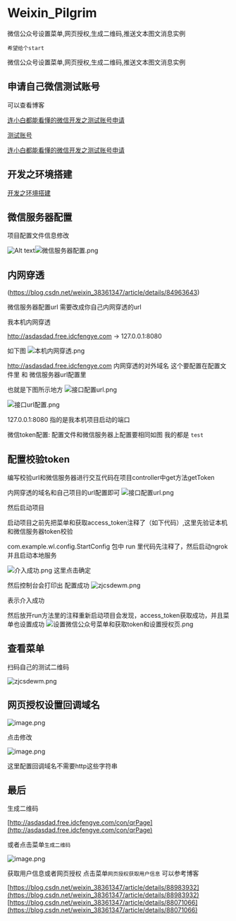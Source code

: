 # Weixin_Pilgrim
微信公众号设置菜单,网页授权,生成二维码,推送文本图文消息实例




`希望给个start`


微信公众号设置菜单,网页授权,生成二维码,推送文本图文消息实例


## 申请自己微信测试账号


可以查看博客 

[连小白都能看懂的微信开发之测试账号申请](链接网址 "https://blog.csdn.net/weixin_38361347/article/details/88983765")



[测试账号](链接网址 "https://mp.weixin.qq.com/debug/cgi-bin/sandboxinfo?action=showinfo&t=sandbox/index")

[连小白都能看懂的微信开发之测试账号申请](链接网址 "https://blog.csdn.net/weixin_38361347/article/details/88983765")


## 开发之环境搭建

 
[开发之环境搭建](链接网址 "https://blog.csdn.net/weixin_38361347/article/details/88983788")


## 微信服务器配置

项目配置文件信息修改

![Alt text](https://github.com/pomestyle/Image_url/tree/master/Weixin_Pilgrim/微信服务器配置.png)![微信服务器配置.png](https://upload-images.jianshu.io/upload_images/7852807-909fd5b189922aa9.png?imageMogr2/auto-orient/strip%7CimageView2/2/w/1240)



## 内网穿透

(https://blog.csdn.net/weixin_38361347/article/details/84963643)


微信服务器配置url 需要改成你自己内网穿透的url 



我本机内网穿透

 http://asdasdad.free.idcfengye.com -> 127.0.0.1:8080

如下图
![本机内网穿透.png](https://upload-images.jianshu.io/upload_images/7852807-53d376f9d5fd57fa.png?imageMogr2/auto-orient/strip%7CimageView2/2/w/1240)


 http://asdasdad.free.idcfengye.com 内网穿透的对外域名  这个要配置在配置文件里 和 微信服务器url配置里 
 
 也就是下图所示地方
 ![接口配置url.png](https://upload-images.jianshu.io/upload_images/7852807-097cc9bfd845b35b.png?imageMogr2/auto-orient/strip%7CimageView2/2/w/1240)

![接口url配置.png](https://upload-images.jianshu.io/upload_images/7852807-64b0da9828a48703.png?imageMogr2/auto-orient/strip%7CimageView2/2/w/1240)

 
 127.0.0.1:8080 指的是我本机项目启动的端口
 
 
 微信token配置: 配置文件和微信服务器上配置要相同如图 我的都是 `test`
 
 
 ## 配置校验token
 
 编写校验url和微信服务器进行交互代码在项目controller中get方法getToken
 
 内网穿透的域名和自己项目的url配置即可
![接口配置url.png](https://upload-images.jianshu.io/upload_images/7852807-ba92ada23a81c262.png?imageMogr2/auto-orient/strip%7CimageView2/2/w/1240)

 
 然后启动项目
 
 启动项目之前先把菜单和获取access_token注释了（如下代码）,这里先验证本机和微信服务器token校验
 
 com.example.wl.config.StartConfig 包中  run 里代码先注释了，然后启动ngrok并且启动本地服务
 
 ![介入成功.png](https://upload-images.jianshu.io/upload_images/7852807-f806631b85c92507.png?imageMogr2/auto-orient/strip%7CimageView2/2/w/1240)
这里点击确定
  
  然后控制台会打印出 配置成功
  ![![![zjcsdewm.png](https://upload-images.jianshu.io/upload_images/7852807-66921e9f4d9b8df5.png?imageMogr2/auto-orient/strip%7CimageView2/2/w/1240)
](https://upload-images.jianshu.io/upload_images/7852807-6dfee4bfc11a124e.png?imageMogr2/auto-orient/strip%7CimageView2/2/w/1240)
](https://upload-images.jianshu.io/upload_images/7852807-173b2691022b0850.png?imageMogr2/auto-orient/strip%7CimageView2/2/w/1240)

  
  表示介入成功
  
 
 然后放开run方法里的注释重新启动项目会发现，access_token获取成功，并且菜单也设置成功
![设置微信公众号菜单和获取token和设置授权页.png](https://upload-images.jianshu.io/upload_images/7852807-176e8f05b7476a94.png?imageMogr2/auto-orient/strip%7CimageView2/2/w/1240)


 
 
 ## 查看菜单
 
 扫码自己的测试二维码
 
 ![zjcsdewm.png](https://upload-images.jianshu.io/upload_images/7852807-c8e62aa45bb42d7f.png?imageMogr2/auto-orient/strip%7CimageView2/2/w/1240)



## 网页授权设置回调域名

![image.png](https://upload-images.jianshu.io/upload_images/7852807-c3c6192f19c17f59.png?imageMogr2/auto-orient/strip%7CimageView2/2/w/1240)

点击修改

![image.png](https://upload-images.jianshu.io/upload_images/7852807-db6420e92ff3f6f3.png?imageMogr2/auto-orient/strip%7CimageView2/2/w/1240)

这里配置回调域名不需要http这些字符串

## 最后


生成二维码

[http://asdasdad.free.idcfengye.com/con/qrPage](http://asdasdad.free.idcfengye.com/con/qrPage)

或者点击菜单`生成二维码`

![image.png](https://upload-images.jianshu.io/upload_images/7852807-381b63eeccab6b48.png?imageMogr2/auto-orient/strip%7CimageView2/2/w/1240)


获取用户信息或者网页授权 点击菜单`网页授权获取用户信息` 可以参考博客 

[https://blog.csdn.net/weixin_38361347/article/details/88983932](https://blog.csdn.net/weixin_38361347/article/details/88983932)
[https://blog.csdn.net/weixin_38361347/article/details/88071066](https://blog.csdn.net/weixin_38361347/article/details/88071066)






 




 
 



